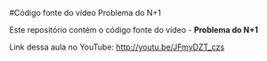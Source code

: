 #Código fonte do vídeo Problema do N+1

Este repositório contém o código fonte do vídeo - **Problema do N+1**

Link dessa aula no YouTube:
http://youtu.be/JFmyDZT_czs

